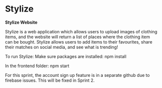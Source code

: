 # Stylize  

**Stylize Website**

Stylize is a web application which allows users to upload images of clothing items, and the website will return a list of places where the clothing item can be bought. Stylize allows users to add items to their favourites, share their matches on social media, and see what is trending!

To run Stylize:
Make sure packages are installed:  npm install

In the frontend folder: npm start

For this sprint, the account sign up feature is in a separate github due to firebase issues. This will be fixed in Sprint 2.
